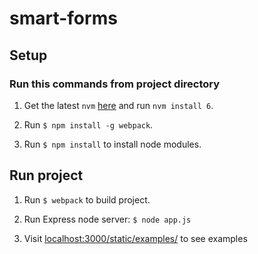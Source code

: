 # smart-forms

## Setup

### Run this commands from project directory

1. Get the latest `nvm` [here](https://github.com/creationix/nvm) and run `nvm install 6`.

2. Run  `$ npm install -g webpack`.

3. Run `$ npm install` to install node modules.

## Run project

1. Run `$ webpack` to build project.

2. Run Express node server: `$ node app.js`

3. Visit [localhost:3000/static/examples/](http://localhost:3000/static/examples/) to see examples
